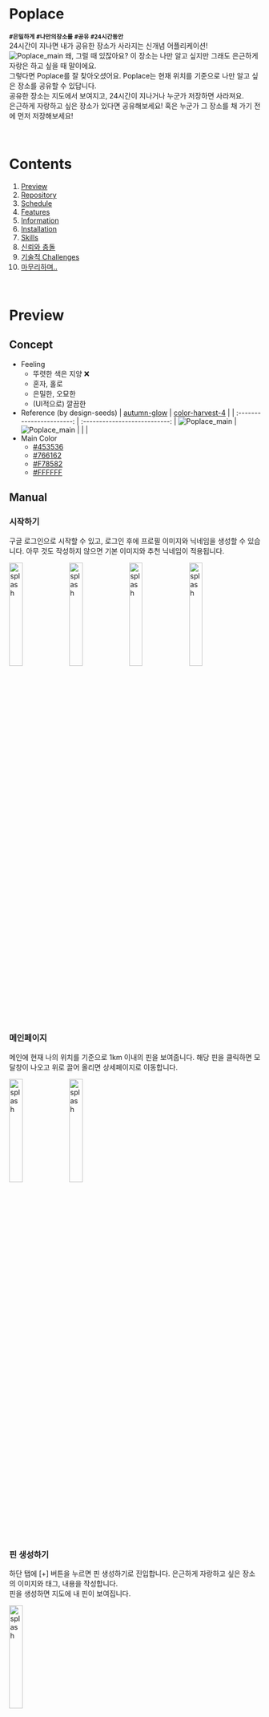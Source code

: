 # Poplace
**`#은밀하게` `#나만의장소를` `#공유` `#24시간동안`**   
24시간이 지나면 내가 공유한 장소가 사라지는 신개념 어플리케이션!
![Poplace_main](readme-assets/poplace_main.png)
왜, 그럴 때 있잖아요? 이 장소는 나만 알고 싶지만 그래도 은근하게 자랑은 하고 싶을 때 말이에요.   
그렇다면 Poplace를 잘 찾아오셨어요. Poplace는 현재 위치를 기준으로 나만 알고 싶은 장소를 공유할 수 있답니다.   
공유한 장소는 지도에서 보여지고, 24시간이 지나거나 누군가 저장하면 사라져요.   
은근하게 자랑하고 싶은 장소가 있다면 공유해보세요! 혹은 누군가 그 장소를 채 가기 전에 먼저 저장해보세요!   

<br>

# Contents
1. [Preview](#preview)   
2. [Repository](#repository)   
3. [Schedule](#schedule)   
4. [Features](#features)   
5. [Information](#information)
6. [Installation](#installation)
7. [Skills](#skills)
8. [신뢰와 충돌](#신뢰와-충돌)
9. [기술적 Challenges](#기술적-challenges)
10. [마무리하며..](#마무리하며)

<br>

# Preview
## Concept
  - Feeling
    - 뚜렷한 색은 지양 ❌
    - 혼자, 홀로
    - 은밀한, 오묘한
    - (UI적으로) 깔끔한
  - Reference (by design-seeds)
    |  [autumn-glow](https://www.design-seeds.com/seasons/autumn/autumn-glow/)                         |             [ color-harvest-4](https://www.design-seeds.com/seasons/autumn/color-harvest-4/)                   |
    | :-----------------------: | :---------------------------: |
    ![Poplace_main](readme-assets/concept-image1.png) | ![Poplace_main](readme-assets/concept-image2.png)
    |                           |                               |
  - Main Color
    - [#453536](https://www.google.com/search?q=%23453536)
    - [#766162](https://www.google.com/search?q=%23766162)
    - [#F78582](https://www.google.com/search?q=%23F78582)
    - [#FFFFFF](https://www.google.com/search?q=%23FFFFFF)
## Manual
### 시작하기
구글 로그인으로 시작할 수 있고, 로그인 후에 프로필 이미지와 닉네임을 생성할 수 있습니다. 아무 것도 작성하지 않으면 기본 이미지와 추천 닉네임이 적용됩니다.

<span>
  <img src="./readme-assets/splash.jpeg" width="23%" alt="splash" />
</span>
<span>
  <img src="./readme-assets/start_1.jpeg" width="23%" alt="splash" />
</span>
<span>
  <img src="./readme-assets/start_2.jpeg" width="23%" alt="splash" />
</span>
<span>
  <img src="./readme-assets/start_3.jpeg" width="23%" alt="splash" />
</span>
<br>
<br>

### 메인페이지
메인에 현재 나의 위치를 기준으로 1km 이내의 핀을 보여줍니다. 해당 핀을 클릭하면 모달창이 나오고 위로 끌어 올리면 상세페이지로 이동합니다.

<span>
  <img src="./readme-assets/main_1.jpeg" width="23%" alt="splash" />
</span>
<span>
  <img src="./readme-assets/main_2.jpeg" width="23%" alt="splash" />
</span>
<br>
<br>

### 핀 생성하기
하단 탭에 [+] 버튼을 누르면 핀 생성하기로 진입합니다. 은근하게 자랑하고 싶은 장소의 이미지와 태그, 내용을 작성합니다.   
핀을 생성하면 지도에 내 핀이 보여집니다.

<span>
  <img src="./readme-assets/new-pin.jpeg" width="23%" alt="splash" />
</span>
<br>
<br>

### 마이페이지
하단에 세 번째 탭을 클릭하면 마이페이지로 이동합니다. 마이페이지에는 내 프로필 이미지와 닉네임, 내가 생성한 핀과 저장한 핀을 확인할 수 있습니다.   
더 보기를 클릭하면 내 핀의 리스트를 확인할 수 있습니다.   
핀을 클릭하면 상세페이지로 이동하고 자세한 핀 정보를 확인할 수 있습니다.   
설정페이지에서는 닉네임 변경, 로그아웃, 탈퇴하기를 할 수 있습니다.

<span>
  <img src="./readme-assets/my-page.jpeg" width="23%" alt="splash" />
</span>
<span>
  <img src="./readme-assets/more.jpeg" width="23%" alt="splash" />
</span>
<span>
  <img src="./readme-assets/detail.jpeg" width="23%" alt="splash" />
</span>
<span>
  <img src="./readme-assets/setting.jpeg" width="23%" alt="splash" />
</span>
<br>
<br>

# Repository
## Client
- https://github.com/poplace/poplace-client
## Server
- https://github.com/poplace/poplace-server

<br>

# Schedule
- 프로젝트 기간: 2021. 8. 30 ~ 9. 17
- `1주차` - 기획 및 설계
  - 아이디어 검토 및 기술 스택 결정
  - Prototype Sketch
  - Database Schema 설계
  - Server Endpoint 정의
  - Git, Code Style 조율
  - Task Scheduling 및 Role 정의
  - 개발 환경 셋업
      - React Native Expo
      - Express (Node.js)
- `2주차` - 기능 개발
  - Google Login 연동
  - Google Maps 연동
  - 이미지 저장을 위한 AWS S3 연동
  - 계정 프로필 이미지, 닉네임 생성 페이지
  - 클라이언트 요청을 위한 API 서버 구축
  - State 관리를 위한 Redux Toolkit, Thunk 작업
  - 핀 생성 후 서버 및 클라이언트에 24시간 카운트되는 기능 작업
- `3주차` - 마무리
  - User Experience를 위한 Load Test 및 버그 수집 및 개선
  - Code Style 통일, Component 분리 작업
  - 앱 Icon, Splash 화면 등의 디자인 작업
  - 파일, 폴더 구조 개선
  - Client / Server Test Code 작성
  - Client / Server 배포
      - Client : Google Play Store
      - Server : Amazon Elastic Beanstalk

<br>

# Features
- 유저 로그인
    - Expo Google App Auth를 통해 Google Login 연동을 진행했습니다.
    - Google Cloud APIs에서  발급받은 Client ID를 이용하여 유저를 인증하고 유저의 정보를 서버로 보냅니다.
    - 서버에서 해당 정보를 토대로 JWT 토큰을 받급하여 클라이언트로 전달한 후에 Secure Store에 저장됩니다.
    - 발급받은 토큰을 토대로 서버에 접근이 필요할 때마다 토큰을 서버에 전송하여 해당 토큰을 인증한 후 접근을 허가합니다.
- 메인 페이지에 네비게이션 탭, 생성된 핀 노출
    - React Native Maps를 통해 메인 페이지에 구글맵을 보여줍니다.
    - 생성한 핀은 서버의 MongoDB에 저장되고, 메인 진입시 서버로부터 전달 받은 핀 데이터를 지도에 보여줍니다.
    - Redux Thunk를 통해 핀 데이터를 비동기적으로 서버에 요청한 후에 받은 데이터를 store에 보관합니다.
    - 지도에 보여지는 핀은 현재 위치를 기준으로 반경 1km 까지 보여주도록 설정하였습니다.
- 핀 생성하기
    - Amazon AWS S3를 연동하여 이미지 URI를 S3 Bucket에 관리하도록 하였습니다.
    - 이미지, 태그, 본문 내용을 입력한 후에 생성 완료를 누르면 지도에 해당 데이터가 담긴 핀이 생성됩니다.
- 마이페이지
    - 프로필 이미지와 계정을 보여주고, 프로필 이미지를 변경할 수 있습니다.
    - 내가 생성한 핀과 내가 저장한 핀의 이미지가 Horizontal ScrollView로 보여집니다.
    - 더 보기를 클릭하면 태그, 본문 내용, 남은시간이 포함된 핀 리스트를 보여줍니다.
    - 헤더 오른쪽 설정 아이콘을 통해 설정페이지로 진입이 가능하며 닉네임 변경, 로그아웃, 탈퇴하기를 할 수 있습니다.
- 남은 시간
    - Node Schedule을 통해 서버에서 핀의 생성된 날짜와 저장된 날짜를 확인합니다.
    - 24시간이 지나면 서버의 핀 데이터에 active가 false로 바뀌며, 클라이언트에서는 렌더링될 때마다 서버로부터 받은 핀 데이터 중에 active가 false인 것은 보여지지 않도록 합니다.

<br>

# Information
- Mobile : Android
- Version
    - React Native 0.65.1
    - Node.js 14.17.5
    - Express 4.16.1

<br>

# Installation
## Setup
- Local 환경에서 실행하기 위해 아래 사전 준비가 필요합니다.
  - [Android Client ID, IOS Client ID](https://console.cloud.google.com/apis/dashboard?project=decent-answer-325111)
  - [MongoDB Address](https://www.mongodb.com/ko-kr/cloud/atlas/efficiency)
  - [AWS S3 Bucket](https://s3.console.aws.amazon.com/s3/home)
  - [Identity Pool ID](https://console.aws.amazon.com/cognito/home)
## Client
```
git clone https://github.com/poplace/poplace-client
cd poplace-client
npm install
npm start // or expo start
```

- root 디렉토리에 `.env` 파일을 생성하고 `<>`에 환경변수를 입력 후 저장해야 합니다.

```js
ANDROID_CLIENT_ID=<android client id>
IOS_CLIENT_ID=<iod client id>
API_SERVER_URL=http://poplace-env.eba-bvmskfvh.ap-northeast-2.elasticbeanstalk.com/
DEFAULT_IMAGE_URL=https://vaco-poplace.s3.ap-northeast-2.amazonaws.com/default-image.jpeg
```
## Server
```
git clone https://github.com/poplace/poplace-server
cd poplace-server
npm install
npm start
```

- root 디렉토리에 `.env` 파일을 생성하고 `<>`에 환경변수를 입력 후 저장해야 합니다.

```js
MONGODB_ADDRESS=<mongoDB address>
AWS_S3_BUCKET_NAME=<aws s3 bucket name>
AWS_REGION=<aws region>
IDENTITY_POOL_ID=<aws identity pool id>
SECRET_KEY=<secret key>
```

<br>

# Skills

## Client
- ES2015+
- React Native (Expo)
- React Native Navigation
- React Native Maps
- React Native StyleSheet
- React Redux Toolkit / Thunk
- Axios

## Server
- ES2015+
- Node.js
- Express
- MonogoDB Atlas
- Mongoose
- AWS S3
- JSON Web Token
- Multer
- Node Schedule

## etc.
- Eslint
- Prettier

<br>

# 신뢰와 충돌
## 초기 기획 과정에서 동상이몽

일정 시간이 지나거나 저장했을 때 핀이 사라지는 등 기존에 볼 수 없었던 생소한 콘셉트의 앱이었기 때문에 초기에 아이디어가 합의된 줄 알았지만 각자 디테일한 부분에서 조금씩 다른 생각을 가지고 있었습니다.

매일 스크럼을 진행하면서 핀트가 맞지 않는 부분을 캐치하고 서로가 가지고 있던 세부적인 기능에 대해 공유하면서 산재되어 있던 아이디어의 조각들이 하나 둘 씩 맞춰졌습니다.

서로 공유하고 재정립하면서 유저가 생각하기에 복잡한 기능을 덜어내고 좀 더 간결한 기능을 가진 서비스를 만들기 위해 기획을 좁혀나갔습니다.

<br>

## 데이터를 살릴 것인가 vs 지울 것인가

앱에서 핀을 생성하고 일정 시간이 지나면 지도에서 해당 핀이 사라지는 콘셉트이기 때문에 핀이 사라질 때 데이터도 삭제 시키는 게 어떻겠냐는 의견과 데이터는 중요하고 실제 서비스라면 당연히 데이터는 가지고 있는게 맞으며 UI상으로만 보이지 않게 하자는 의견이 충돌했습니다.

결론적으로 우리의 메인 데이터는 유저 데이터와 게시글 데이터이기 때문에 데이터를 가지고 활용할 수 있는게 많다는 점과 앱의 확장성에 중점을 두어 데이터를 관리해야 한다고 합의가 되었습니다.

<br>

## 문제 해결의 우선순위

기능 개발에서  특정 문제에 봉착했을 때 해결을 한 뒤에 다음 작업으로 넘어갈지 특정 문제를 인지한 상태에서 일단은 다음 작업을 진행하고 최종적으로 완료되었을 때 보는 게 맞는지에 대한 엇갈린 의견이 있었습니다.

3주라는 프로젝트 기간이 정해져 있었기 때문에 선택과 집중이 필요했습니다.

해당 문제가 객관적으로 보기에 중요한 문제라면 먼저 해결 후에 다음 작업으로 넘어가기로 했습니다. 하지만 팀원 간의 합의하에 우선순위가 아니라면 일단은 해당 문제를 팀원들이 모두 볼 수 있는 공간에 적어두고 마무리 단계에서 같이 확인하기로 결정했습니다.

<br>

# 기술적 Challenges
## MongoDB의 indexing과 Aggregation

로그인이 완료된 후 지도를 나타내주고, 사용자가 생성한 핀의 정보를 DB에서 불러와 올바른 위치에 보여주는 로직을 작성했습니다.

해당 로직에서 한가지 고려하며 구현한것은 지도위에 모든 핀을 보여주는 것이 아닌, 사용자가 보고 있는 화면을 기준으로 1km 이내에 있는 핀의 데이터만 DB에서 가져와 보여주는 것이었습니다.

이때, indexing과 Aggregation을 사용했습니다. (해당 기능은 GeoJson을 사용합니다.)

indexing과 Aggregation을 처음 접해, 해당 기능의 역할과 사용법을 익히는데에 어려움을 겪었으나, 공식문서와 많은 예제코드의 도움을 받아 의도한대로 데이터를 가져올 수 있었습니다.

<br>

## 클라이언트에서 AWS S3를 연동

앱 진입시, 로그인 후에 계정 생성 페이지는 프로필 이미지 삽입 페이지와 닉네임 생성 페이지가 있습니다. 작성 후 완료 버튼을 누르면 서버 쪽 DB로 데이터가 들어갑니다.

서버 DB로 들어가기 전 프로필 이미지 삽입 페이지에서 프로필 이미지를 삽입하면 해당 이미지의 로컬 URL을 AWS S3에 업로드하고 만들어진 AWS S3 URL을 클라이언트가 받아 닉네임 작성까지 한 후에 최종적으로 서버 DB로 보내는 방법을 생각했습니다.

클라이언트에서 AWS S3까지 이미지를 업로드하는 것은 성공했으나, 이미지가 제대로 보이지 않는 현상을 발견했고 원인을 찾던 중 서버 쪽에서 AWS S3를 연동하는 형태가 일반적이라는 사실을 알게 되었습니다.

결국 서버 쪽에서 multipart/form-data를 다루는 Node.js 미들웨어인 multer를 사용하여 AWS S3 연동을 성공하였습니다.

<br>

<br>

# 마무리하며..
이번 프로젝트에서 React Native를 처음 시도해보았습니다. React와 같은 구조이기 때문에 큰 어려움 없이 기능 개발이 이뤄질 것이라 예상했습니다. 하지만 그 예상은 정확히 빗나갔습니다.

React Native Expo를 통해 진행을 했기 때문에 초기 셋업 과정은 순조웠으나 Emulator의 불안정한 호환성과 알 수 없는 오류들로 인해 프로젝트 기간에 큰 부분을 오류와 씨름해야 했습니다.

작업 당시, 개발을 시작하기도 전에 오류를 해결하는데 시간을 쓰는 것에 대해 아쉬움이 컸지만 결론적으로 문제를 해결하기 위해 원인을 찾아가는 과정을 배웠다고 생각합니다.
